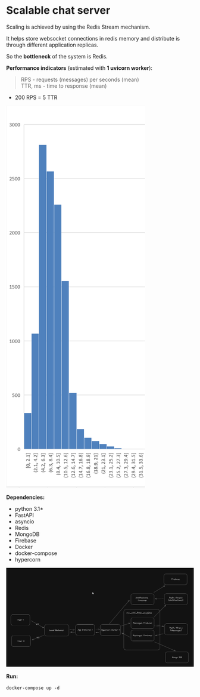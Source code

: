 # Scalable chat server

Scaling is achieved by using the Redis Stream mechanism.

It helps store websocket connections in redis memory
and distribute is through different application replicas.

So the **bottleneck** of the system is Redis.

**Performance indicators** (estimated with **1 uvicorn worker**):
> RPS - requests (messages) per seconds (mean)  
> TTR, ms - time to response (mean)
- 200 RPS = 5 TTR

![alt text](image.png)

**Dependencies:**
- python 3.1*
- FastAPI
- asyncio
- Redis
- MongoDB
- Firebase
- Docker
- docker-compose
- hypercorn

![alt text](image-1.png)

**Run:** 
```shell
docker-compose up -d
```
